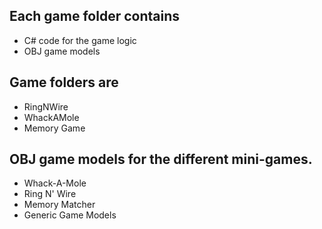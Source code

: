 ## Each game folder contains
* C# code for the game logic
* OBJ game models

## Game folders are
* RingNWire
* WhackAMole
* Memory Game

## OBJ game models for the different mini-games. 
* Whack-A-Mole
* Ring N' Wire
* Memory Matcher
* Generic Game Models
